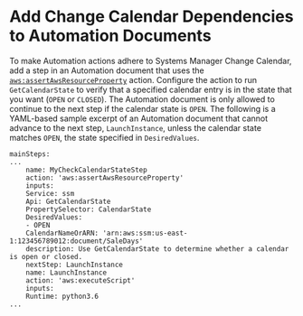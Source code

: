 # Add Change Calendar Dependencies to Automation Documents<a name="systems-manager-change-calendar-automations"></a>

To make Automation actions adhere to Systems Manager Change Calendar, add a step in an Automation document that uses the [`aws:assertAwsResourceProperty`](automation-actions.md#automation-action-assertAwsResourceProperty) action\. Configure the action to run `GetCalendarState` to verify that a specified calendar entry is in the state that you want \(`OPEN` or `CLOSED`\)\. The Automation document is only allowed to continue to the next step if the calendar state is `OPEN`\. The following is a YAML\-based sample excerpt of an Automation document that cannot advance to the next step, `LaunchInstance`, unless the calendar state matches `OPEN`, the state specified in `DesiredValues`\.

```
mainSteps:
...
    name: MyCheckCalendarStateStep
    action: 'aws:assertAwsResourceProperty'
    inputs:
    Service: ssm
    Api: GetCalendarState
    PropertySelector: CalendarState
    DesiredValues:
    - OPEN
    CalendarNameOrARN: 'arn:aws:ssm:us-east-1:123456789012:document/SaleDays'
    description: Use GetCalendarState to determine whether a calendar is open or closed.
    nextStep: LaunchInstance
    name: LaunchInstance
    action: 'aws:executeScript'
    inputs:
    Runtime: python3.6 
...
```